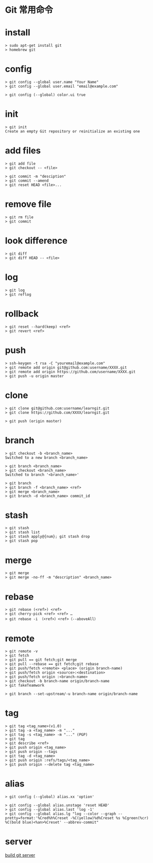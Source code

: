 # Git 常用命令 #

# install

    > sudo apt-get install git  
    > homebrew git

# config

    > git config --global user.name "Your Name"  
    > git config --global user.email "email@example.com"
    
    > git config (--global) color.ui true

# init

    > git init  
    Create an empty Git repository or reinitialize an existing one

# add files

    > git add file
    > git checkout -- <file>
    
    > git commit -m "desciption"
    > git commit --amend
    > git reset HEAD <file>...

# remove file

    > git rm file
    > git commit

# look difference

    > git diff
    > git diff HEAD -- <file>

# log 

    > git log
    > git reflog

# rollback

    > git reset --hard(keep) <ref>
    > git revert <ref>

# push 

    > ssh-keygen -t rsa -C "youremail@example.com"
    > git remote add origin git@github.com:username/XXXX.git
    > git remote add origin https://github.com/username/XXXX.git
    > git push -u origin master

# clone

    > git clone git@github.com:username/learngit.git
    > git clone https://github.com/XXXX/learngit.git
    
    > git push (origin master)


# branch

    > git checkout -b <branch_name>
    Switched to a new branch <branch_name>
    
    > git branch <branch_name>
    > git checkout <branch_name>
    Switched to branch '<branch_name>'
    
    > git branch
    > git branch -f <branch_name> <ref>
    > git merge <branch_name>
    > git branch -d <branch_name> commit_id

# stash

    > git stash
    > git stash list
    > git stash apply@{num}; git stash drop
    > git stash pop

# merge 

    > git merge
    > git merge -no-ff -m "description" <branch_name>

# rebase

    > git rebase (<ref>) <ref>
    > git cherry-pick <ref> <ref> …
    > git rebase -i （<ref>）<ref>（--aboveAll）

# remote

	> git remote -v
    > git fetch 
    > git pull == git fetch;git merge
    > git pull --rebase == git fetch;git rebase
	> git push/fetch <remote> <place> (origin branch-name)
    > git push/fetch origin <source>:<destination> 
    > git push/fetch origin :<branch-name>
	> git checkout -b branch-name origin/branch-name
    > git fakeTeamwork 
    
    > git branch --set-upstream/-u branch-name origin/branch-name

# tag

	> git tag <tag_name>(v1.0)
	> git tag -a <tag_name> -m "..."
	> git tag -s <tag_name> -m "..." (PGP)
	> git tag
    > git describe <ref>
	> git push origin <tag_name>
	> git push origin --tags
	> git tag -d <tag_name>
	> git push origin :refs/tags/<tag_name>
	> git push origin --delete tag <tag_name>

# alias

	> git config (--global) alias.xx 'option'
    
	> git config --global alias.unstage 'reset HEAD'
	> git config --global alias.last 'log -1'
	> git config --global alias.lg "log --color --graph --pretty=format:'%Cred%h%Creset -%C(yellow)%d%Creset %s %Cgreen(%cr) %C(bold blue)<%an>%Creset' --abbrev-commit"

# server

[build git server](http://www.liaoxuefeng.com/wiki/0013739516305929606dd18361248578c67b8067c8c017b000/00137583770360579bc4b458f044ce7afed3df579123eca000)